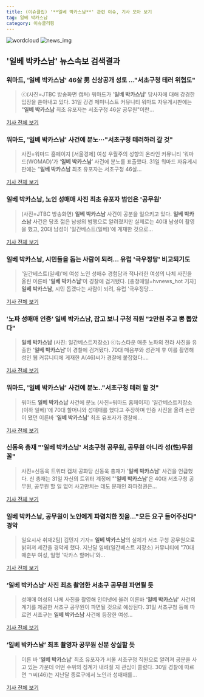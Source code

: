 ```yaml
---
title: (이슈클립) '**일베 박카스남**' 관련 이슈, 기사 모아 보기
tag: 일베 박카스남
category: 이슈클리핑
---
```

![wordcloud](https://s3.ap-northeast-2.amazonaws.com/lyrics101-wordcloud/2018-08-31-1535691644.png)
![news_img](https://user-images.githubusercontent.com/42597476/44507050-1206f400-a6e4-11e8-8d98-7ffbfebb353f.png)
## **'**일베 박카스남**'** 뉴스속보 검색결과
### 워마드, '**일베 박카스남**' 46살 男 신상공개 성토 …"서초구청 테러 위협도"

>ⓒ(사진=JTBC 방송화면 캡처) 워마드가 '**일베 박카스남**' 당사자에 대해 강경한 입장을 쏟아내고 있다. 31일 강경 페미니스트 커뮤니티 워마드 자유게시판에는 "**일베 박카스남** 최초 유포자는 서초구청 46살 공무원"이란...

<a href="http://www.dailian.co.kr/news/view/736364/?sc=naver" target="_blank">기사 전체 보기</a>

### 워마드, '**일베 박카스남**' 사건에 분노···"서초구청 테러하러 갈 것"

>사진=워마드 홈페이지 [서울경제] 여성 우월주의 성향의 온라인 커뮤니티 ‘워마드(WOMAD)’가 ‘**일베 박카스남**’ 사건에 분노를 표출했다. 31일 워마드 자유게시판에는 “**일베 박카스남** 최초 유포자는 서초구청 46살...

<a href="http://www.sedaily.com/NewsView/1S3KOW0QLW" target="_blank">기사 전체 보기</a>

### **일베 박카스남**, 노인 성매매 사진 최초 유포자 범인은 '공무원'

>(사진=JTBC 방송화면) **일베 박카스남** 사건이 공분을 일으키고 있다. **일베 박카스남** 사건은 당초 젊은 남성의 범행으로 알려졌지만 실제로는 40대 남성이 촬영을 했고, 20대 남성이 '일간베스트(일베)'에 게재한 것으로...

<a href="http://www.anewsa.com/detail.php?number=1364099&thread=09r02" target="_blank">기사 전체 보기</a>

### **일베 박카스남**, 시민들을 돕는 사람이 되려... 유럽 '극우정당' 비교되기도

>'일간베스트(일베)'에 여성 노인 성매수 경험담과 적나라한 여성의 나체 사진을 올린 이른바 '**일베 박카스남**'이 경찰에 검거됐다.   [충청매일=hvnews_hot 기자] **일베 박카스남**, 시민 돕겠다는 사람이 되려, 유럽 '극우정당...

<a href="http://www.ccdn.co.kr/news/articleView.html?idxno=537758" target="_blank">기사 전체 보기</a>

### '노파 성매매 인증' **일베 박카스남**, 잡고 보니 구청 직원 "2만원 주고 뽕 뽑았다"

>**일베 박카스남** (사진: 일간베스트저장소) ⓒ뉴스타운 매춘 노파의 전라 사진을 유출한 '**일베 박카스남**'이 경찰에 검거됐다. 70대 매음부와 성관계 후 이를 촬영해 성인 웹 커뮤니티에 게재한 A(46)씨가 경찰에 붙잡혔다....

<a href="http://www.newstown.co.kr/news/articleView.html?idxno=338703" target="_blank">기사 전체 보기</a>

### 워마드, '**일베 박카스남**' 사건에 분노.."서초구청 테러 할 것"

>워마드 **일베 박카스남** 사건에 분노 (사진=워마드 홈페이지) '일간베스트저장소(이하 일베)'에 70대 할머니와 성매매를 했다고 주장하며 인증 사진을 올려 논란이 됐던 이른바 '**일베 박카스남**' 최초 유포자가 경찰에...

<a href="http://news.hankyung.com/article/201808317631I" target="_blank">기사 전체 보기</a>

### 신동욱 총재 "'**일베 박카스남**' 서초구청 공무원, 공무원 아니라 성(性)무원 꼴"

>사진=신동욱 트위터 캡처 공화당 신동욱 총재가 '**일베 박카스남**' 사건을 언급했다. 신 총재는 31일 자신의 트위터 계정에 "'**일베 박카스남**'은 40대 서초구청 공무원, 공무원 할 일 없어 사고만치는 데도 문재인 좌파정권은...

<a href="http://news20.busan.com/controller/newsController.jsp?newsId=20180831000079" target="_blank">기사 전체 보기</a>

### **일베 박카스남**, 공무원이 노인에게 파렴치한 짓을…"모든 요구 들어주신다" 경악

>일요시사 취재2팀] 김민지 기자= **일베 박카스남**의 실체가 서초 구청 공무원으로 밝혀져 세간을 경악케 했다. 지난달 일베(일간베스트 저장소) 커뮤니티에 "70대 매춘부 여성, 일명 '박카스 할머니'와...

<a href="http://www.ilyosisa.co.kr/news/articleView.html?idxno=151335" target="_blank">기사 전체 보기</a>

### ‘**일베 박카스남**’ 사진 최초 촬영한 서초구 공무원 파면될 듯

>성매매 여성의 나체 사진을 촬영해 인터넷에 올려 이른바 ‘**일베 박카스남**’ 사건의 계기를 제공한 서초구 공무원이 파면될 것으로 예상된다. 31일 서초구청 등에 따르면 서초구는 **일베 박카스남** 사건에 등장한 여성...

<a href="http://news.kmib.co.kr/article/view.asp?arcid=0012645930&code=61121111&cp=nv" target="_blank">기사 전체 보기</a>

### ‘**일베 박카스남**’ 최초 촬영자 공무원 신분 상실할 듯

>이른 바 ‘**일베 박카스남**’ 최초 유포자가 서울 서초구청 직원으로 알려져 공분을 사고 있는 가운데 어떤 수위의 징계가 내려질 지 관심이 쏠렸다. 30일 경찰에 따르면 ㄱ씨(46)는 지난달 종로구에서 노인과 성매매를...

<a href="http://sports.khan.co.kr/news/sk_index.html?art_id=201808310841003&sec_id=560901&pt=nv" target="_blank">기사 전체 보기</a>


